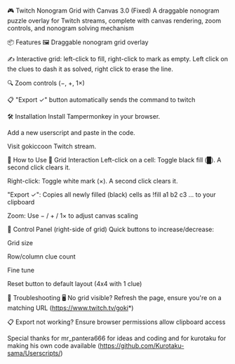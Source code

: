 🎮 Twitch Nonogram Grid with Canvas 3.0 (Fixed)
A draggable nonogram puzzle overlay for Twitch streams, complete with canvas rendering, zoom controls, and nonogram solving mechanism 

📦 Features
🖼️ Draggable nonogram grid overlay

✍️ Interactive grid: left-click to fill, right-click to mark as empty. Left click on the clues to dash it as solved, right click to erase the line.

🔍 Zoom controls (−, +, 1×)

📋 "Export ✓" button automatically sends the command to twitch 




🛠 Installation
Install Tampermonkey in your browser.

Add a new userscript and paste in the code.

Visit gokiccoon Twitch stream.

🧾 How to Use
🔲 Grid Interaction
Left-click on a cell: Toggle black fill (█). A second click clears it.

Right-click: Toggle white mark (×). A second click clears it.

"Export ✓": Copies all newly filled (black) cells as !fill a1 b2 c3 ... to your clipboard

Zoom: Use − / + / 1× to adjust canvas scaling

🧩 Control Panel (right-side of grid)
Quick buttons to increase/decrease:

Grid size

Row/column clue count

Fine tune

Reset button to default layout (4x4 with 1 clue)

🧹 Troubleshooting
🖥️ No grid visible? Refresh the page, ensure you're on a matching URL (https://www.twitch.tv/goki*)

📋 Export not working? Ensure browser permissions allow clipboard access


Special thanks for mr_pantera666 for ideas and coding and for kurotaku for making his own code available (https://github.com/Kurotaku-sama/Userscripts/) 
